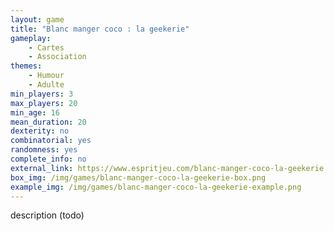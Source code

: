 ```yaml
---
layout: game
title: "Blanc manger coco : la geekerie"
gameplay:
    - Cartes
    - Association
themes:
    - Humour
    - Adulte
min_players: 3
max_players: 20
min_age: 16
mean_duration: 20
dexterity: no
combinatorial: yes
randomness: yes
complete_info: no
external_link: https://www.espritjeu.com/blanc-manger-coco-la-geekerie.html
box_img: /img/games/blanc-manger-coco-la-geekerie-box.png
example_img: /img/games/blanc-manger-coco-la-geekerie-example.png
---
```


description (todo)